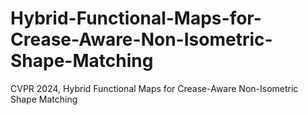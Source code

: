 # Hybrid-Functional-Maps-for-Crease-Aware-Non-Isometric-Shape-Matching
CVPR 2024, Hybrid Functional Maps for Crease-Aware Non-Isometric Shape Matching
